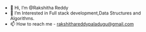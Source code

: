 - 👋 Hi, I’m @Rakshitha Reddy
- 🌱 I’m Interested in Full stack development,Data Structures and Algorithms.
- 📫 How to reach me - rakshithareddypaladugu@gmail.com


<!---
Rakshitha-reddy-paladugu/Rakshitha-reddy-paladugu is a ✨ special ✨ repository because its `README.md` (this file) appears on your GitHub profile.
You can click the Preview link to take a look at your changes.
--->
